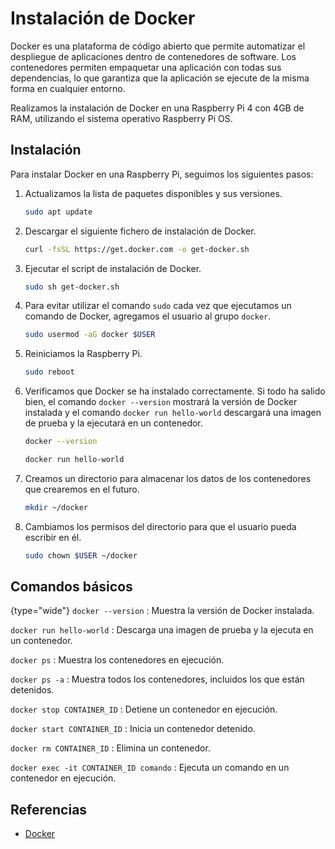 # Instalación de Docker

Docker es una plataforma de código abierto que permite automatizar el despliegue de aplicaciones dentro de contenedores
de software.
Los contenedores permiten empaquetar una aplicación con todas sus dependencias, lo que garantiza que la aplicación se
ejecute de la misma forma en cualquier entorno.

Realizamos la instalación de Docker en una Raspberry Pi 4 con 4GB de RAM, utilizando el sistema operativo Raspberry Pi OS.

## Instalación
Para instalar Docker en una Raspberry Pi, seguimos los siguientes pasos:

1. Actualizamos la lista de paquetes disponibles y sus versiones.

    ```bash
    sudo apt update
    ```
   
2. Descargar el siguiente fichero de instalación de Docker.

    ```bash
    curl -fsSL https://get.docker.com -o get-docker.sh
    ```
3. Ejecutar el script de instalación de Docker.

    ```bash
    sudo sh get-docker.sh
    ```
4. Para evitar utilizar el comando `sudo` cada vez que ejecutamos un comando de Docker, agregamos el usuario al
   grupo `docker`.

    ```bash
    sudo usermod -aG docker $USER
    ```
5. Reiniciamos la Raspberry Pi.

    ```bash
    sudo reboot
    ```
6. Verificamos que Docker se ha instalado correctamente. Si todo ha salido bien, el comando `docker --version` mostrará la versión de Docker instalada y el
   comando `docker run hello-world` descargará una imagen de prueba y la ejecutará en un contenedor.

    ```bash
    docker --version
    ```
    ```bash
    docker run hello-world
    ```

7. Creamos un directorio para almacenar los datos de los contenedores que crearemos en el futuro.

    ```bash
    mkdir ~/docker
    ``` 
8. Cambiamos los permisos del directorio para que el usuario pueda escribir en él.

    ```bash
    sudo chown $USER ~/docker
    ```

## Comandos básicos

{type="wide"}
`docker --version`
: Muestra la versión de Docker instalada.

`docker run hello-world`
: Descarga una imagen de prueba y la ejecuta en un contenedor.

`docker ps`
: Muestra los contenedores en ejecución.

`docker ps -a`
: Muestra todos los contenedores, incluidos los que están detenidos.

`docker stop CONTAINER_ID`
: Detiene un contenedor en ejecución.

`docker start CONTAINER_ID`
: Inicia un contenedor detenido.

`docker rm CONTAINER_ID`
: Elimina un contenedor.

`docker exec -it CONTAINER_ID comando`
: Ejecuta un comando en un contenedor en ejecución.

## Referencias

- [Docker](https://www.docker.com/)
